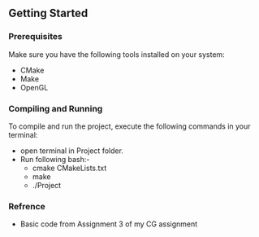 ## Getting Started

### Prerequisites

Make sure you have the following tools installed on your system:

- CMake
- Make
- OpenGL

### Compiling and Running

To compile and run the project, execute the following commands in your terminal:
- open terminal in Project folder.
- Run following bash:-
    - cmake CMakeLists.txt
    - make
    - ./Project


### Refrence
- Basic code from Assignment 3 of my CG assignment    